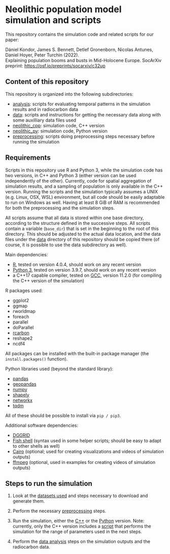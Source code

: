 # Neolithic population model simulation and scripts

This repository contains the simulation code and related scripts for our paper:

Dániel Kondor, James S. Bennett, Detlef Gronenborn, Nicolas Antunes, Daniel Hoyer, Peter Turchin (2022). <br>
Explaining population booms and busts in Mid-Holocene Europe. SocArXiv preprint: https://osf.io/preprints/socarxiv/c32up


## Content of this repository

This repository is organized into the following subdirectories:
 - [analysis](analysis): scripts for evaluating temporal patterns in the simulation results and in radiocarbon data
 - [data](data): scripts and instructions for getting the necessary data along with some auxilliary data files used
 - [neolithic_cpp](neolithic_cpp): simulation code, C++ version
 - [neolithic_py](neolithic_py): simulation code, Python version
 - [preprocessing](preprocessing): scripts doing preprocessing steps necessary before running the simulation


## Requirements

Scripts in this repository use R and Python 3, while the simulation code has two versions, in C++ and Python 3 (either version can be used independently of the other). Currently, code for spatial aggregation of simulation results, and a sampling of population is only available in the C++ version. Running the scripts and the simulation typically assumes a UNIX (e.g. Linux, OSX, WSL) environment, but all code should be easily adaptable to run on Windows as well. Having at least 8 GiB of RAM is recommended for both the preprocessing and the simulation steps.

All scripts assume that all data is stored within one base directory, according to the structure defined in the successive steps. All scripts contain a variable (`base_dir`) that is set in the beginning to the root of this directory. This should be adjusted to the actual data location, and the data files under the [data](data) directory of this repository should be copied there (of course, it is possible to use the data subdirectory as well).

Main dependencies:

 - [R](https://www.r-project.org/), tested on version 4.0.4, should work on any recent version
 - [Python 3](https://www.python.org/), tested on version 3.9.7, should work on any recent version
 - a C++17 capable compiler, tested on [GCC](https://www.gnu.org/software/gcc/), version 11.2.0 (for compiling the C++ version of the simulation)

R packages used:

 - ggplot2
 - ggmap
 - rworldmap
 - foreach
 - parallel
 - doParallel
 - [rcarbon](https://github.com/ahb108/rcarbon)
 - reshape2
 - ncdf4

All packages can be installed with the built-in package manager (the `install.packages()` function).

Python libraries used (beyond the standard library):

 - [pandas](https://pandas.pydata.org/)
 - [geopandas](https://geopandas.org/)
 - [numpy](https://numpy.org/)
 - [shapely](https://github.com/shapely/shapely)
 - [networkx](https://networkx.org/)
 - [tqdm](https://tqdm.github.io/)

All of these should be possible to install via `pip / pip3`.

Additional software dependencies:

 - [DGGRID](https://github.com/sahrk/DGGRID)
 - [Fish shell](https://github.com/fish-shell/fish-shell) (syntax used in some helper scripts; should be easy to adapt to other shells as well)
 - [Cairo](https://cairographics.org/) (optional; used for creating visualizations and videos of simulation outputs)
 - [ffmpeg](https://ffmpeg.org/) (optional, used in examples for creating videos of simulation outputs)


## Steps to run the simulation

1. Look at the [datasets used](data) and steps necessary to download and generate them.

2. Perform the necessary [preprocessing](preprocessing) steps.

3. Run the simulation, either the [C++](neolithic_cpp) or the [Python](neolithic_py) version. Note: currently, only the C++ version includes a [script](neolithic_cpp/simulation_runs.fsh) that performs the simulation for the range of parameters used in the next steps.

4. Perform the [data analysis](analysis) steps on the simulation outputs and the radiocarbon data.



